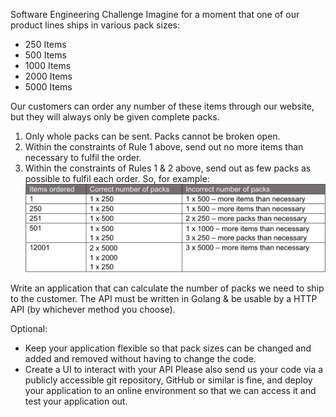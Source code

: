 Software Engineering Challenge
Imagine for a moment that one of our product lines ships in various pack sizes:
- 250 Items
- 500 Items
- 1000 Items
- 2000 Items
- 5000 Items

Our customers can order any number of these items through our website, but they will
always only be given complete packs.
1. Only whole packs can be sent. Packs cannot be broken open.
2. Within the constraints of Rule 1 above, send out no more items than necessary to
   fulfil the order.
3. Within the constraints of Rules 1 &amp; 2 above, send out as few packs as possible to
   fulfil each order.
   So, for example:
![example.png](example.png)

Write an application that can calculate the number of packs we need to ship to the customer.
The API must be written in Golang &amp; be usable by a HTTP API (by whichever method you
choose).

Optional:
- Keep your application flexible so that pack sizes can be changed and added and
  removed without having to change the code.
- Create a UI to interact with your API
  Please also send us your code via a publicly accessible git repository, GitHub or similar is
  fine, and deploy your application to an online environment so that we can access it and test
  your application out.